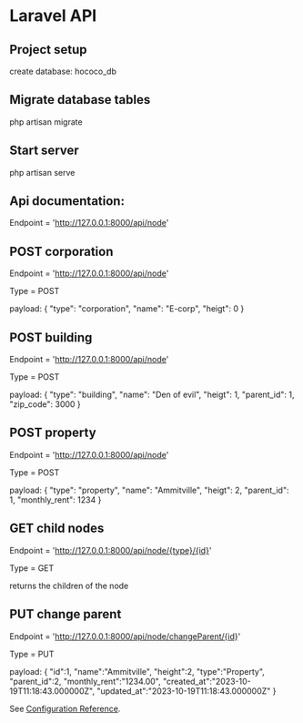 # Laravel API

## Project setup

create database: hococo_db

## Migrate database tables

php artisan migrate

## Start server

php artisan serve

## Api documentation:

Endpoint = 'http://127.0.0.1:8000/api/node'

## POST corporation

Endpoint = 'http://127.0.0.1:8000/api/node'

Type = POST

payload: {
"type": "corporation",
"name": "E-corp",
"heigt": 0
}

## POST building

Endpoint = 'http://127.0.0.1:8000/api/node'

Type = POST

payload: {
"type": "building",
"name": "Den of evil",
"heigt": 1,
"parent_id": 1,
"zip_code": 3000
}

## POST property

Endpoint = 'http://127.0.0.1:8000/api/node'

Type = POST

payload: {
"type": "property",
"name": "Ammitville",
"heigt": 2,
"parent_id": 1,
"monthly_rent": 1234
}

## GET child nodes

Endpoint = 'http://127.0.0.1:8000/api/node/{type}/{id}'

Type = GET

returns the children of the node

## PUT change parent

Endpoint = 'http://127.0.0.1:8000/api/node/changeParent/{id}'

Type = PUT

payload: {
"id":1,
"name":"Ammitville",
"height":2,
"type":"Property",
"parent_id":2,
"monthly_rent":"1234.00",
"created_at":"2023-10-19T11:18:43.000000Z",
"updated_at":"2023-10-19T11:18:43.000000Z"
}

See [Configuration Reference](https://cli.vuejs.org/config/).
